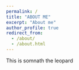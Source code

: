 ```yaml
---
permalink: /
title: "ABOUT ME"
excerpt: "About me"
author_profile: true
redirect_from: 
  - /about/
  - /about.html
---
```

This is somnath the leopard

